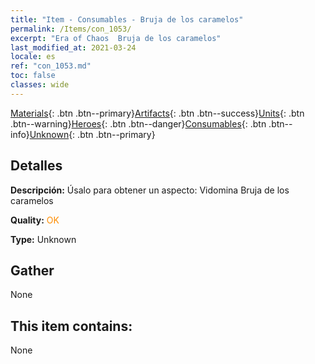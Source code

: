 ```yaml
---
title: "Item - Consumables - Bruja de los caramelos"
permalink: /Items/con_1053/
excerpt: "Era of Chaos  Bruja de los caramelos"
last_modified_at: 2021-03-24
locale: es
ref: "con_1053.md"
toc: false
classes: wide
---
```

 [Materials](/es/Items/){: .btn .btn--primary}[Artifacts](/es/Items/Artifacts/){: .btn .btn--success}[Units](/es/Items/Units/){: .btn .btn--warning}[Heroes](/es/Items/Heroes/){: .btn .btn--danger}[Consumables](/es/Items/Consumables/){: .btn .btn--info}[Unknown](/es/Items/Unknown/){: .btn .btn--primary}

## Detalles
 **Descripción:** Úsalo para obtener un aspecto: Vidomina Bruja de los caramelos

 **Quality:** <span style="color: #FF8C00">OK</span>

 **Type:** Unknown

## Gather

  None

## This item contains:

  None

